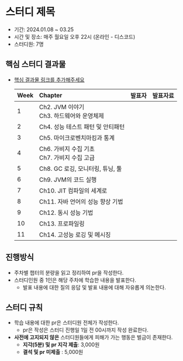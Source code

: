 # 스터디 제목

- 기간: 2024.01.08 ~ 03.25
- 시간 및 장소: 매주 월요일 오후 22시 (온라인 - 디스코드)
- 스터디원: 7명


## 핵심 스터디 결과물

- [핵심 결과물 링크를 추가해주세요](https://github.com/Learning-Is-Vital-In-Development)
 
  | Week | Chapter                            | 발표자 | 발표자료 | 
  |------|:-----------------------------------|-----|------|
  | 1    | Ch2. JVM 이야기 <br> Ch3. 하드웨어와 운영체제  |     |      |
  | 2    | Ch4. 성능 테스트 패턴 및 안티패턴              |     |      |
  | 3    | Ch5. 마이크로벤치마킹과 통계                  |     |      |
  | 4    | Ch6. 가비지 수집 기초 <br> Ch7. 가비지 수집 고급 |     |      |
  | 5    | Ch8. GC 로깅, 모니터링, 튜닝, 툴            |     |      |
  | 6    | Ch9. JVM의 코드 실행                    |     |      |
  | 7    | Ch10. JIT 컴파일의 세계로                 |     |      |
  | 8    | Ch11. 자바 언어의 성능 향상 기법              |     |      |
  | 9    | Ch12. 동시 성능 기법                     |     |      |
  | 10   | Ch13. 프로파일링                        |     |      |
  | 11   | Ch14. 고성능 로깅 및 메시징                 |     |      |

## 진행방식

- 주차별 챕터의 분량을 읽고 정리하여 pr을 작성한다.
- 스터디인원 중 1인은 해당 주차에 학습한 내용을 발표한다. 
  - 발표 내용에 대한 질의 응답 및 발표 내용에 대해 자유롭게 의논한다.

## 스터디 규칙

- 학습 내용에 대한 pr은 스터디원 전체가 작성한다.
  - pr은 작성은 스터디 진행일 1일 전 00시까지 작성 완료한다.
- **사전에 고지되지 않은** 스터디원들에게 피해가 가는 행동은 벌금이 존재한다.
  - **지각(5분) 및 pr 지각 제출**: 3,000원
  - **결석 및 pr 미제출** : 5,000원
